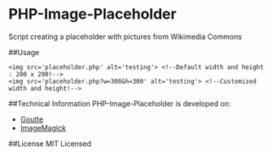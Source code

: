 PHP-Image-Placeholder
=====================

Script creating a placeholder with pictures from Wikimedia Commons

##Usage
```
<img src='placeholder.php' alt='testing'> <!--Default width and height : 200 x 200!-->
<img src='placeholder.php?w=300&h=300' alt='testing'> <!--Customized width and height!-->
```
##Technical Information
PHP-Image-Placeholder is developed on:
- [Goutte](https://github.com/fabpot/Goutte)
- [ImageMagick](http://www.imagemagick.org/)

##License
MIT Licensed

